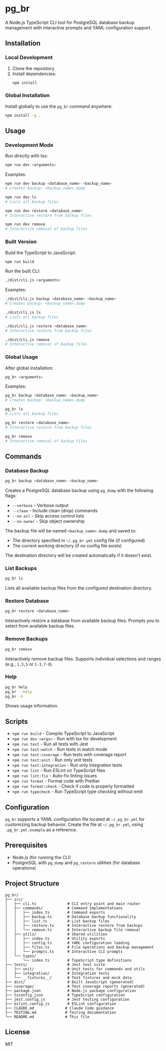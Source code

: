 # pg_br

A Node.js TypeScript CLI tool for PostgreSQL database backup management with interactive prompts and YAML configuration support.

## Installation

### Local Development

1. Clone the repository
2. Install dependencies:
   ```bash
   npm install
   ```

### Global Installation

Install globally to use the `pg_br` command anywhere:

```bash
npm install -g .
```

## Usage

### Development Mode

Run directly with tsx:

```bash
npm run dev <arguments>
```

Examples:

```bash
npm run dev backup <database_name> <backup_name>
# Creates backup: <backup_name>.dump

npm run dev ls
# Lists all backup files

npm run dev restore <database_name>
# Interactive restore from backup files

npm run dev remove
# Interactive removal of backup files
```

### Built Version

Build the TypeScript to JavaScript:

```bash
npm run build
```

Run the built CLI:

```bash
./dist/cli.js <arguments>
```

Examples:

```bash
./dist/cli.js backup <database_name> <backup_name>
# Creates backup: <backup_name>.dump

./dist/cli.js ls
# Lists all backup files

./dist/cli.js restore <database_name>
# Interactive restore from backup files

./dist/cli.js remove
# Interactive removal of backup files
```

### Global Usage

After global installation:

```bash
pg_br <arguments>
```

Examples:

```bash
pg_br backup <database_name> <backup_name>
# Creates backup: <backup_name>.dump

pg_br ls
# Lists all backup files

pg_br restore <database_name>
# Interactive restore from backup files

pg_br remove
# Interactive removal of backup files
```

## Commands

### Database Backup

```bash
pg_br backup <database_name> <backup_name>
```

Creates a PostgreSQL database backup using `pg_dump` with the following flags:

- `--verbose` - Verbose output
- `--clean` - Include clean (drop) commands
- `--no-acl` - Skip access control lists
- `--no-owner` - Skip object ownership

The backup file will be named `<backup_name>.dump` and saved to:

- The directory specified in `~/.pg_br.yml` config file (if configured)
- The current working directory (if no config file exists)

The destination directory will be created automatically if it doesn't exist.

### List Backups

```bash
pg_br ls
```

Lists all available backup files from the configured destination directory.

### Restore Database

```bash
pg_br restore <database_name>
```

Interactively restore a database from available backup files. Prompts you to select from available backup files.

### Remove Backups

```bash
pg_br remove
```

Interactively remove backup files. Supports individual selections and ranges (e.g., `1,3,5` or `1-3,7-9`).

### Help

```bash
pg_br help
pg_br --help
pg_br -h
```

Shows usage information.

## Scripts

- `npm run build` - Compile TypeScript to JavaScript
- `npm run dev <args>` - Run with tsx for development
- `npm run test` - Run all tests with Jest
- `npm run test:watch` - Run tests in watch mode
- `npm run test:coverage` - Run tests with coverage report
- `npm run test:unit` - Run only unit tests
- `npm run test:integration` - Run only integration tests
- `npm run lint` - Run ESLint on TypeScript files
- `npm run lint:fix` - Auto-fix linting issues
- `npm run format` - Format code with Prettier
- `npm run format:check` - Check if code is properly formatted
- `npm run typecheck` - Run TypeScript type checking without emit

## Configuration

`pg_br` supports a YAML configuration file located at `~/.pg_br.yml` for customizing backup behavior. Create the file at `~/.pg_br.yml`, using `.pg_br.yml.example` as a reference.

## Prerequisites

- Node.js (for running the CLI)
- PostgreSQL with `pg_dump` and `pg_restore` utilities (for database operations)

## Project Structure

```
pg_br/
├── src/
│   ├── cli.ts              # CLI entry point and main router
│   ├── commands/           # Command implementations
│   │   ├── index.ts        # Command exports
│   │   ├── backup.ts       # Database backup functionality
│   │   ├── list.ts         # List backup files
│   │   ├── restore.ts      # Interactive restore from backups
│   │   └── remove.ts       # Interactive backup file removal
│   ├── utils/              # Shared utilities
│   │   ├── index.ts        # Utility exports
│   │   ├── config.ts       # YAML configuration loading
│   │   ├── files.ts        # File operations and backup management
│   │   └── prompts.ts      # Interactive CLI prompts
│   └── types/
│       └── index.ts        # TypeScript type definitions
├── tests/                  # Jest test suite
│   ├── unit/               # Unit tests for commands and utils
│   ├── integration/        # Integration tests
│   └── __fixtures__/       # Test fixtures and mock data
├── dist/                   # Built JavaScript (generated)
├── coverage/               # Test coverage reports (generated)
├── package.json            # Node.js package configuration
├── tsconfig.json           # TypeScript configuration
├── jest.config.js          # Jest testing configuration
├── eslint.config.js        # ESLint configuration
├── CLAUDE.md              # Claude Code guidance
├── TESTING.md             # Testing documentation
└── README.md              # This file
```

## License

MIT
